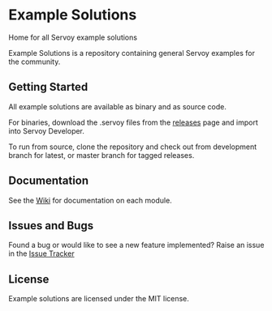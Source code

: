 # Example Solutions
Home for all Servoy example solutions

Example Solutions is a repository containing general Servoy examples for the community.

## Getting Started

All example solutions are available as binary and as source code. 

For binaries, download the .servoy files from the [releases](https://github.com/Servoy/example-solutions/releases) page and import into Servoy Developer.

To run from source, clone the repository and check out from development branch for latest, or master branch for tagged releases.

## Documentation

See the [Wiki](https://github.com/Servoy/example-solutions/wiki) for documentation on each module.

## Issues and Bugs

Found a bug or would like to see a new feature implemented? Raise an issue in the [Issue Tracker](https://github.com/Servoy/example-solutions/issues)

## License

Example solutions are licensed under the MIT license.



